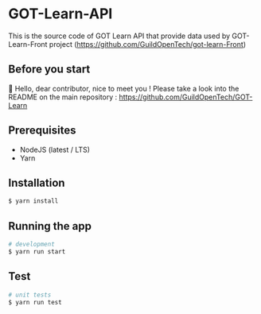 # GOT-Learn-API

This is the source code of GOT Learn API that provide data used by GOT-Learn-Front project (https://github.com/GuildOpenTech/got-learn-Front)

## Before you start
👋 Hello, dear contributor, nice to meet you !
Please take a look into the README on the main repository : https://github.com/GuildOpenTech/GOT-Learn

## Prerequisites
- NodeJS (latest / LTS)
- Yarn

## Installation

```bash
$ yarn install
```

## Running the app

```bash
# development
$ yarn run start
```

## Test

```bash
# unit tests
$ yarn run test
```
